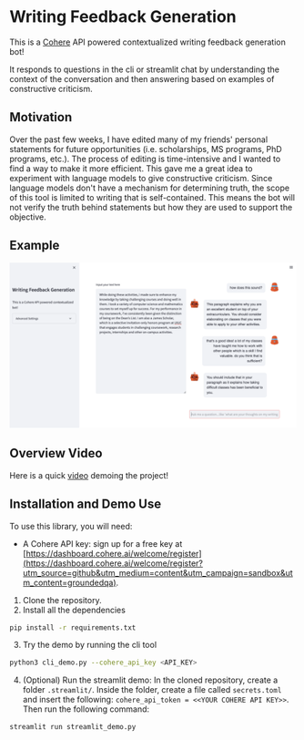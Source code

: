 # Writing Feedback Generation

This is a [Cohere](https://cohere.ai/) API powered contextualized writing feedback generation bot! 

It responds to questions in the cli or streamlit chat by understanding the context of the conversation and then answering based on examples of constructive criticism.

## Motivation

Over the past few weeks, I have edited many of my friends' personal statements for future opportunities (i.e. scholarships, MS programs, PhD programs, etc.). The process of editing is time-intensive and I wanted to find a way to make it more efficient. This gave me a great idea to experiment with language models to give constructive criticism. Since language models don't have a mechanism for determining truth, the scope of this tool is limited to writing that is self-contained. This means the bot will not verify the truth behind statements but how they are used to support the objective.

## Example 
![image](https://github.com/MatthewHo343/revise/blob/a41df1657077ce4048e7f6107f21b9b0c171bb24/example.png)

## Overview Video
Here is a quick [video]() demoing the project!

## Installation and Demo Use

To use this library, you will need:
* A Cohere API key: sign up for a free key at [https://dashboard.cohere.ai/welcome/register](https://dashboard.cohere.ai/welcome/register?utm_source=github&utm_medium=content&utm_campaign=sandbox&utm_content=groundedqa).

1. Clone the repository.
2. Install all the dependencies
```sh
pip install -r requirements.txt
```
3. Try the demo by running the cli tool
```sh
python3 cli_demo.py --cohere_api_key <API_KEY>
```
4. (Optional) Run the streamlit demo:
In the cloned repository, create a folder ```.streamlit/```. Inside the folder, create a file called ```secrets.toml``` and insert the following: ```cohere_api_token = <<YOUR COHERE API KEY>>```. Then run the following command:
```sh
streamlit run streamlit_demo.py
```

